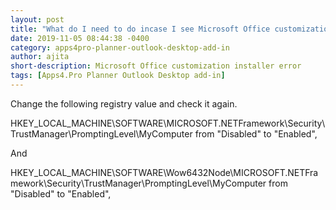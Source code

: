 ```yaml
---
layout: post
title: "What do I need to do incase I see Microsoft Office customization installer error?"
date: 2019-11-05 08:44:38 -0400
category: apps4pro-planner-outlook-desktop-add-in
author: ajita
short-description: Microsoft Office customization installer error
tags: [Apps4.Pro Planner Outlook Desktop add-in]
---
```

Change the following registry value and check it again.  

HKEY_LOCAL_MACHINE\SOFTWARE\MICROSOFT\.NETFramework\Security\TrustManager\PromptingLevel\MyComputer from "Disabled" to "Enabled",  

And  
 
HKEY_LOCAL_MACHINE\SOFTWARE\Wow6432Node\MICROSOFT\.NETFramework\Security\TrustManager\PromptingLevel\MyComputer from "Disabled" to "Enabled", 

 
